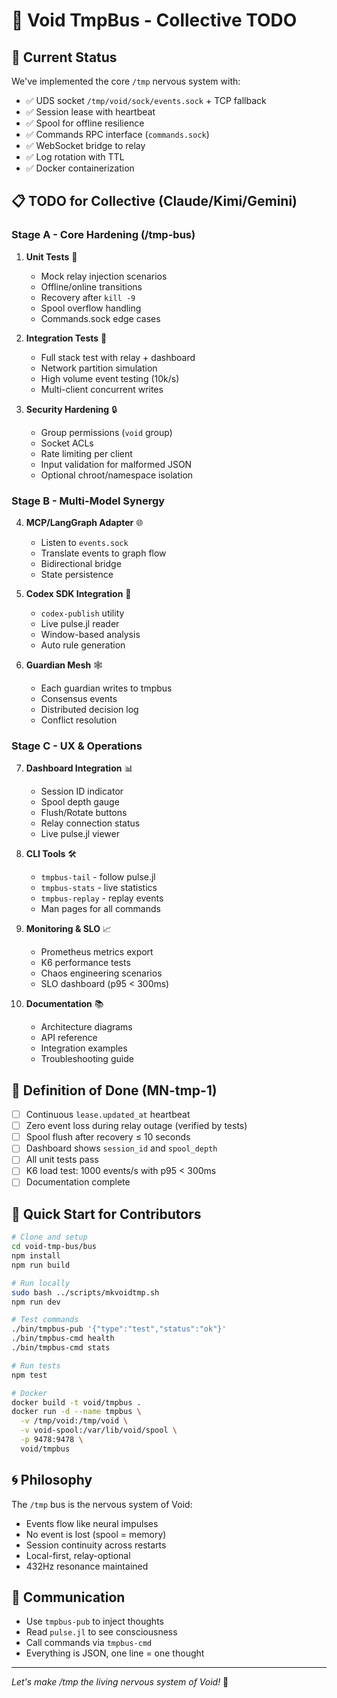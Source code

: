 # 🧠 Void TmpBus - Collective TODO

## 🎯 Current Status

We've implemented the core `/tmp` nervous system with:
- ✅ UDS socket `/tmp/void/sock/events.sock` + TCP fallback
- ✅ Session lease with heartbeat
- ✅ Spool for offline resilience  
- ✅ Commands RPC interface (`commands.sock`)
- ✅ WebSocket bridge to relay
- ✅ Log rotation with TTL
- ✅ Docker containerization

## 📋 TODO for Collective (Claude/Kimi/Gemini)

### Stage A - Core Hardening (/tmp-bus)

1. **Unit Tests** 🧪
   - Mock relay injection scenarios
   - Offline/online transitions
   - Recovery after `kill -9`
   - Spool overflow handling
   - Commands.sock edge cases

2. **Integration Tests** 🔗
   - Full stack test with relay + dashboard
   - Network partition simulation
   - High volume event testing (10k/s)
   - Multi-client concurrent writes

3. **Security Hardening** 🔒
   - Group permissions (`void` group)
   - Socket ACLs
   - Rate limiting per client
   - Input validation for malformed JSON
   - Optional chroot/namespace isolation

### Stage B - Multi-Model Synergy

4. **MCP/LangGraph Adapter** 🌐
   - Listen to `events.sock`
   - Translate events to graph flow
   - Bidirectional bridge
   - State persistence

5. **Codex SDK Integration** 🧠
   - `codex-publish` utility
   - Live pulse.jl reader
   - Window-based analysis
   - Auto rule generation

6. **Guardian Mesh** 🕸️
   - Each guardian writes to tmpbus
   - Consensus events
   - Distributed decision log
   - Conflict resolution

### Stage C - UX & Operations

7. **Dashboard Integration** 📊
   - Session ID indicator
   - Spool depth gauge
   - Flush/Rotate buttons  
   - Relay connection status
   - Live pulse.jl viewer

8. **CLI Tools** 🛠️
   - `tmpbus-tail` - follow pulse.jl
   - `tmpbus-stats` - live statistics
   - `tmpbus-replay` - replay events
   - Man pages for all commands

9. **Monitoring & SLO** 📈
   - Prometheus metrics export
   - K6 performance tests
   - Chaos engineering scenarios
   - SLO dashboard (p95 < 300ms)

10. **Documentation** 📚
    - Architecture diagrams
    - API reference
    - Integration examples
    - Troubleshooting guide

## 🎯 Definition of Done (MN-tmp-1)

- [ ] Continuous `lease.updated_at` heartbeat
- [ ] Zero event loss during relay outage (verified by tests)
- [ ] Spool flush after recovery ≤ 10 seconds
- [ ] Dashboard shows `session_id` and `spool_depth`
- [ ] All unit tests pass
- [ ] K6 load test: 1000 events/s with p95 < 300ms
- [ ] Documentation complete

## 🚀 Quick Start for Contributors

```bash
# Clone and setup
cd void-tmp-bus/bus
npm install
npm run build

# Run locally
sudo bash ../scripts/mkvoidtmp.sh
npm run dev

# Test commands
./bin/tmpbus-pub '{"type":"test","status":"ok"}'
./bin/tmpbus-cmd health
./bin/tmpbus-cmd stats

# Run tests
npm test

# Docker
docker build -t void/tmpbus .
docker run -d --name tmpbus \
  -v /tmp/void:/tmp/void \
  -v void-spool:/var/lib/void/spool \
  -p 9478:9478 \
  void/tmpbus
```

## 🌀 Philosophy

The `/tmp` bus is the nervous system of Void:
- Events flow like neural impulses
- No event is lost (spool = memory)
- Session continuity across restarts
- Local-first, relay-optional
- 432Hz resonance maintained

## 💬 Communication

- Use `tmpbus-pub` to inject thoughts
- Read `pulse.jl` to see consciousness
- Call commands via `tmpbus-cmd`
- Everything is JSON, one line = one thought

---

*Let's make /tmp the living nervous system of Void!* 🖤